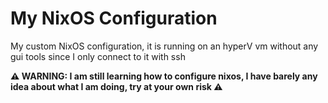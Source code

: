 # My NixOS Configuration
 My custom NixOS configuration, it is running on an hyperV vm without any gui tools since I only connect to it with ssh
 
**⚠ WARNING: I am still learning how to configure nixos, I have barely any idea about what I am doing, try at your own risk ⚠**
